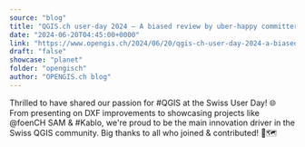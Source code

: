 ```yaml
---
source: "blog"
title: "QGIS.ch user-day 2024 – A biased review by uber-happy committers"
date: "2024-06-20T04:45:00+0000"
link: "https://www.opengis.ch/2024/06/20/qgis-ch-user-day-2024-a-biased-review-by-uber-happy-committers/"
draft: "false"
showcase: "planet"
folder: "opengisch"
author: "OPENGIS.ch blog"
---
```


Thrilled to have shared our passion for #QGIS at the Swiss User Day! 🌐 From presenting on DXF improvements to showcasing projects like @foenCH SAM &#038; #Kablo, we're proud to be the main innovation driver in the Swiss QGIS community. Big thanks to all who joined &#038; contributed! 🚀🗺️
